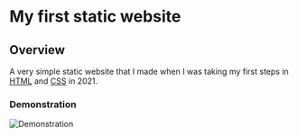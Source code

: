 # My first static website

## Overview

A very simple static website that I made when I was taking my first steps in [HTML](https://html.spec.whatwg.org/) and [CSS](https://www.w3.org/Style/CSS/specs.en.html) in 2021.

### Demonstration

![Demonstration](https://user-images.githubusercontent.com/79718376/206520250-f18832e3-1a54-49b4-94f1-3873bca885a3.gif)
